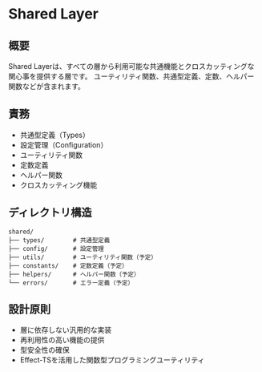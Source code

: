 # Shared Layer

## 概要
Shared Layerは、すべての層から利用可能な共通機能とクロスカッティングな関心事を提供する層です。
ユーティリティ関数、共通型定義、定数、ヘルパー関数などが含まれます。

## 責務
- 共通型定義（Types）
- 設定管理（Configuration）
- ユーティリティ関数
- 定数定義
- ヘルパー関数
- クロスカッティング機能

## ディレクトリ構造
```
shared/
├── types/        # 共通型定義
├── config/       # 設定管理
├── utils/        # ユーティリティ関数（予定）
├── constants/    # 定数定義（予定）
├── helpers/      # ヘルパー関数（予定）
└── errors/       # エラー定義（予定）
```

## 設計原則
- 層に依存しない汎用的な実装
- 再利用性の高い機能の提供
- 型安全性の確保
- Effect-TSを活用した関数型プログラミングユーティリティ